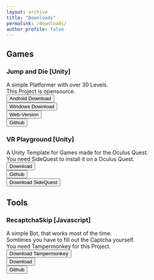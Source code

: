 ```yaml
---
layout: archive
title: "Downloads"
permalink: /downloads/
author_profile: false
---
```

<head>
<!-- Global site tag (gtag.js) - Google Analytics -->
<script async src="https://www.googletagmanager.com/gtag/js?id=UA-157295670-1"></script>
<script>
  window.dataLayer = window.dataLayer || [];
  function gtag(){dataLayer.push(arguments);}
  gtag('js', new Date());

  gtag('config', 'UA-157295670-1');
</script>
</head>

<h2>Games</h2>

<h3>Jump and Die [Unity]</h3>
A simple Platformer with over 30 Levels.
<br>This Project is opensource.
<br><button onclick="window.location.href='https://github.com/Janik313/JumpAndDie/raw/master/JumpAndDie.apk'">Android Download</button>
<br><button onclick="window.location.href='https://github.com/Janik313/JumpAndDie/raw/master/JumpAndDie_Windows.zip'">Windows Download</button>
<br><button onclick="window.location.href='https://janik313.github.io/JumpAndDie-WebVersion/'">Web-Version</button>
<br><button onclick="window.location.href='https://github.com/Janik313/JumpAndDie'">Github</button>


<h3>VR Playground [Unity]</h3>
A Unity Template for Games made for the Oculus Quest.
<br>You need SideQuest to install it on a Oculus Quest.
<br><button onclick="window.location.href='https://github.com/Janik313/VR_Playground/raw/master/VR_Playground.apk'">Download</button>
<br><button onclick="window.location.href='https://github.com/Janik313/VR_Playground'">Github</button>
<br><button onclick="window.location.href='https://sidequestvr.com/#/download'">Download SideQuest</button>
<br>


<h2>Tools</h2>

<h3>RecaptchaSkip [Javascript]</h3>
A simple Bot, that works most of the time.
<br>Somtimes you have to fill out the Captcha yourself.
<br> You need Tampermonkey for this Project.
<br><button onclick="window.location.href='https://www.tampermonkey.net/'">Download Tampermonkey</button>
<br><button onclick="window.location.href='https://github.com/Janik313/recaptchaSkip/raw/master/%5Brecaptcha%20skip%5D.user.js'">Download</button>
<br><button onclick="window.location.href='https://github.com/Janik313/recaptchaSkip'">Github</button>
<br>
<br>
<br>
